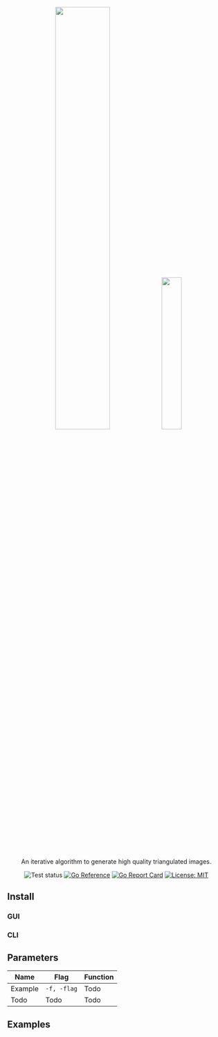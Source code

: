 <p align="center">
  <img src="https://files.catbox.moe/jhi170.svg" width="50%">
  <img src="https://files.catbox.moe/jhi170.svg" width="30%">
</p>

<p align="center">An iterative algorithm to generate high quality triangulated images.</p>
<p align="center">
<a><img src="https://github.com/RH12503/Triangula/actions/workflows/test.yml/badge.svg" alt="Test status"></a>
<a href="https://pkg.go.dev/github.com/RH12503/Triangula"><img src="https://pkg.go.dev/badge/github.com/RH12503/Triangula.svg" alt="Go Reference"></a>
<a href="https://goreportcard.com/report/github.com/RH12503/Triangula"><img src="https://goreportcard.com/badge/github.com/RH12503/Triangula" alt="Go Report Card"></a>
<a href="https://opensource.org/licenses/MIT"><img src="https://img.shields.io/badge/License-MIT-yellow.svg" alt="License: MIT"></a>
</p>

## Install

### GUI

### CLI

## Parameters

| Name  | Flag |  Function |
| ------------- | ------------- | -- |
|  Example |  `-f, -flag`  | Todo   |
| Todo  |  Todo  |  Todo |

## Examples
